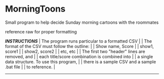 # MorningToons
Small program to help decide Sunday morning cartoons with the roommates

reference raw for proper formatting

*******************INSTRUCTIONS*******************
| The program runs particular to a formatted CSV |
| The format of the CSV must follow the outline: |
|                              Show name, Score  |
|                              show1,     score1 |
|                              show2,     score2 |
|                              etc,       etc    |
| The first two "header" lines are removed, and  |
| each title/score combination is combined into  |
| a single data structure. To use this program,  |
| there is a sample CSV and a sample .bat file   |
| to reference.                                  |
**************************************************


